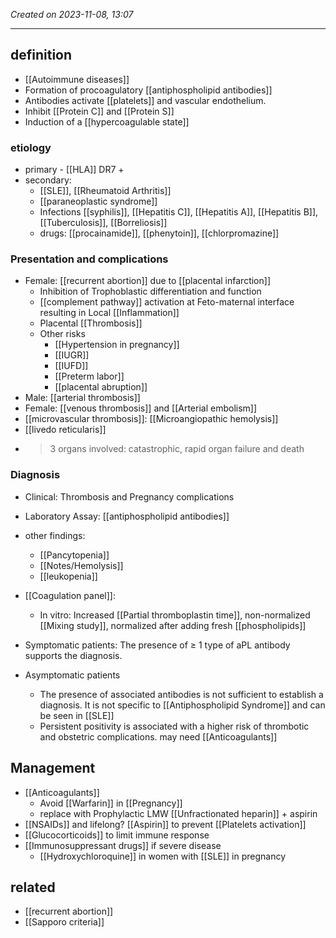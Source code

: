 *Created on 2023-11-08, 13:07* 

---
## definition
- [[Autoimmune diseases]] 
- Formation of procoagulatory [[antiphospholipid antibodies]] 
- Antibodies activate [[platelets]] and vascular endothelium.
- Inhibit [[Protein C]] and [[Protein S]] 
- Induction of a [[hypercoagulable state]]

### etiology
- primary - [[HLA]] DR7 +
- secondary:
	- [[SLE]], [[Rheumatoid Arthritis]]
	- [[paraneoplastic syndrome]]
	 - Infections [[syphilis]], [[Hepatitis C]], [[Hepatitis A]], [[Hepatitis B]], [[Tuberculosis]], [[Borreliosis]] 
	- drugs: [[procainamide]], [[phenytoin]], [[chlorpromazine]]

### Presentation and complications
- Female: [[recurrent abortion]] due to [[placental infarction]]
	- Inhibition of Trophoblastic differentiation and function
	- [[complement pathway]] activation at Feto-maternal interface resulting in Local [[Inflammation]]
	- Placental [[Thrombosis]] 
	- Other risks
		- [[Hypertension in pregnancy]]
		- [[IUGR]]
		- [[IUFD]]
		- [[Preterm labor]]
		- [[placental abruption]]
- Male: [[arterial thrombosis]]
- Female: [[venous thrombosis]] and [[Arterial embolism]]
- [[microvascular thrombosis]]: [[Microangiopathic hemolysis]] 
- [[livedo reticularis]] 
- > 3 organs involved: catastrophic, rapid organ failure and death

### Diagnosis
- Clinical: Thrombosis and Pregnancy complications
- Laboratory Assay: [[antiphospholipid antibodies]] 
- other findings:
	- [[Pancytopenia]]
	- [[Notes/Hemolysis]]
	- [[leukopenia]]

- [[Coagulation panel]]: 
	- In vitro: Increased [[Partial thromboplastin time]], non-normalized [[Mixing study]], normalized after adding fresh [[phospholipids]]

- Symptomatic patients: The presence of ≥ 1 type of aPL antibody supports the diagnosis.
- Asymptomatic patients
	- The presence of associated antibodies is not sufficient to establish a diagnosis. It is not specific to [[Antiphospholipid Syndrome]] and can be seen in [[SLE]]
	- Persistent positivity is associated with a higher risk of thrombotic and obstetric complications. may need [[Anticoagulants]] 

## Management
- [[Anticoagulants]]
	- Avoid [[Warfarin]] in [[Pregnancy]]
	- replace with Prophylactic LMW [[Unfractionated heparin]] + aspirin
- [[NSAIDs]] and lifelong? [[Aspirin]] to prevent [[Platelets activation]]
- [[Glucocorticoids]] to limit immune response
- [[Immunosuppressant drugs]] if severe disease
	- [[Hydroxychloroquine]] in women with [[SLE]] in pregnancy
## related
- [[recurrent abortion]]
- [[Sapporo criteria]] 
